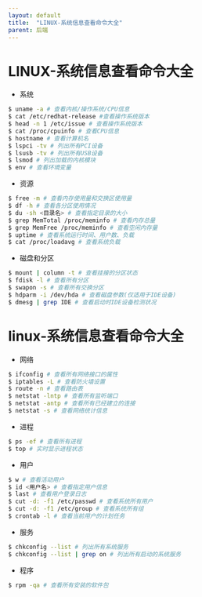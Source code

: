 ```yaml
---
layout: default
title:  "LINUX-系统信息查看命令大全"
parent: 后端
---
```


# LINUX-系统信息查看命令大全

- 系统
```bash
$ uname -a # 查看内核/操作系统/CPU信息
$ cat /etc/redhat-release #查看操作系统版本
$ head -n 1 /etc/issue # 查看操作系统版本
$ cat /proc/cpuinfo # 查看CPU信息
$ hostname # 查看计算机名
$ lspci -tv # 列出所有PCI设备
$ lsusb -tv # 列出所有USB设备
$ lsmod # 列出加载的内核模块
$ env # 查看环境变量
```

- 资源
```bash
$ free -m # 查看内存使用量和交换区使用量
$ df -h # 查看各分区使用情况
$ du -sh <目录名> # 查看指定目录的大小
$ grep MemTotal /proc/meminfo # 查看内存总量
$ grep MemFree /proc/meminfo # 查看空闲内存量
$ uptime # 查看系统运行时间、用户数、负载
$ cat /proc/loadavg # 查看系统负载
```

- 磁盘和分区
```bash
$ mount | column -t # 查看挂接的分区状态
$ fdisk -l # 查看所有分区
$ swapon -s # 查看所有交换分区
$ hdparm -i /dev/hda # 查看磁盘参数(仅适用于IDE设备)
$ dmesg | grep IDE # 查看启动时IDE设备检测状况
```

# linux-系统信息查看命令大全
- 网络
```bash
$ ifconfig # 查看所有网络接口的属性
$ iptables -L # 查看防火墙设置
$ route -n # 查看路由表
$ netstat -lntp # 查看所有监听端口
$ netstat -antp # 查看所有已经建立的连接
$ netstat -s # 查看网络统计信息
```

- 进程
```bash
$ ps -ef # 查看所有进程
$ top # 实时显示进程状态
```

- 用户
```bash
$ w # 查看活动用户
$ id <用户名> # 查看指定用户信息
$ last # 查看用户登录日志
$ cut -d: -f1 /etc/passwd # 查看系统所有用户
$ cut -d: -f1 /etc/group # 查看系统所有组
$ crontab -l # 查看当前用户的计划任务
```

- 服务
```bash
$ chkconfig --list # 列出所有系统服务
$ chkconfig --list | grep on # 列出所有启动的系统服务
```

- 程序
```bash
$ rpm -qa # 查看所有安装的软件包
```

